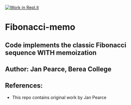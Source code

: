 [![Work in Repl.it](https://classroom.github.com/assets/work-in-replit-14baed9a392b3a25080506f3b7b6d57f295ec2978f6f33ec97e36a161684cbe9.svg)](https://classroom.github.com/online_ide?assignment_repo_id=416048&assignment_repo_type=GroupAssignmentRepo)
# Fibonacci-memo
## Code implements the classic Fibonacci sequence WITH memoization

## Author: Jan Pearce, Berea College

## References:
- This repo contains original work by Jan Pearce 
